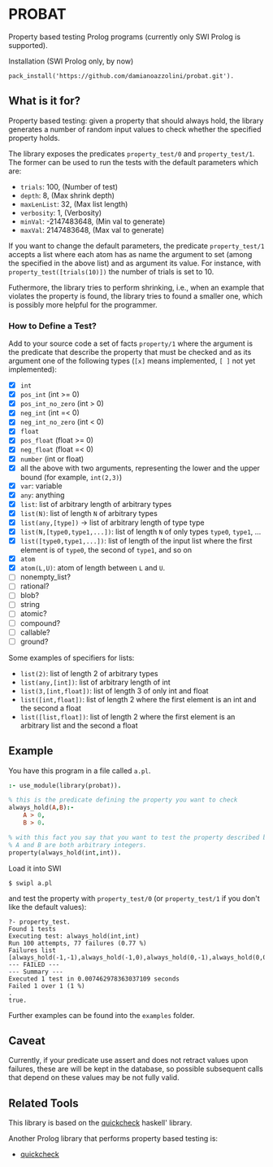 # PROBAT
Property based testing Prolog programs (currently only SWI Prolog is supported).

Installation (SWI Prolog only, by now)
```
pack_install('https://github.com/damianoazzolini/probat.git').
```

## What is it for?
Property based testing: given a property that should always hold, the library generates a number of random input values to check whether the specified property holds.

The library exposes the predicates `property_test/0` and `property_test/1`.
The former can be used to run the tests with the default parameters which are:
- `trials`: 100, (Number of test)
- `depth`: 8, (Max shrink depth)
- `maxLenList`: 32, (Max list length)
- `verbosity`: 1, (Verbosity)
- `minVal`: -2147483648, (Min val to generate)
- `maxVal`: 2147483648, (Max val to generate)

If you want to change the default parameters, the predicate `property_test/1` accepts a list where each atom has as name the argument to set (among the specified in the above list) and as argument its value.
For instance, with `property_test([trials(10)])` the number of trials is set to 10.

Futhermore, the library tries to perform shrinking, i.e., when an example that violates the property is found, the library tries to found a smaller one, which is possibly more helpful for the programmer.

### How to Define a Test?
Add to your source code a set of facts `property/1` where the argument is the predicate that describe the property that must be checked and as its argument one of the following types (`[x]` means implemented, `[ ]` not yet implemented):
- [x] `int`
- [x] `pos_int` (int >= 0)
- [x] `pos_int_no_zero` (int > 0)
- [x] `neg_int` (int =< 0)
- [x] `neg_int_no_zero` (int < 0)
- [x] `float`
- [x] `pos_float` (float >= 0)
- [x] `neg_float` (float =< 0)
- [x] `number` (int or float)
- [x] all the above with two arguments, representing the lower and the upper bound (for example, `int(2,3)`)
- [x] `var`: variable
- [x] `any`: anything
- [x] `list`: list of arbitrary length of arbitrary types
- [x] `list(N)`: list of length `N` of arbitrary types
- [x] `list(any,[type])` -> list of arbitrary length of type type
- [x] `list(N,[type0,type1,...])`: list of length `N` of only types `type0`, `type1`, ...
- [x] `list([type0,type1,...])`: list of length of the input list where the first element is of `type0`, the second of `type1`, and so on
- [X] `atom`
- [X] `atom(L,U)`: atom of length between `L` and `U`.
- [ ] nonempty_list?
- [ ] rational?
- [ ] blob?
- [ ] string
- [ ] atomic?
- [ ] compound?
- [ ] callable?
- [ ] ground?

Some examples of specifiers for lists:
- `list(2)`: list of length 2 of arbitrary types
- `list(any,[int])`: list of arbitrary length of int
- `list(3,[int,float])`: list of length 3 of only int and float
- `list([int,float])`: list of length 2 where the first element is an int and the second a float
- `list([list,float])`: list of length 2 where the first element is an arbitrary list and the second a float

## Example
You have this program in a file called `a.pl`.
```Prolog
:- use_module(library(probat)).

% this is the predicate defining the property you want to check
always_hold(A,B):-
    A > 0,
    B > 0.

% with this fact you say that you want to test the property described by always_hold(A,B) when
% A and B are both arbitrary integers.
property(always_hold(int,int)).
```
Load it into SWI 
```
$ swipl a.pl 
```
and test the property with `property_test/0` (or `property_test/1` if you don't like the default values):
```
?- property_test.
Found 1 tests
Executing test: always_hold(int,int)
Run 100 attempts, 77 failures (0.77 %)
Failures list [always_hold(-1,-1),always_hold(-1,0),always_hold(0,-1),always_hold(0,0)]
--- FAILED ---
--- Summary ---
Executed 1 test in 0.007462978363037109 seconds
Failed 1 over 1 (1 %)
.
true.
```

Further examples can be found into the `examples` folder.

## Caveat
Currently, if your predicate use assert and does not retract values upon failures, these are will be kept in the database, so possible subsequent calls that depend on these values may be not fully valid. 

## Related Tools
This library is based on the [quickcheck](https://hackage.haskell.org/package/QuickCheck) haskell' library.

Another Prolog library that performs property based testing is:
- [quickcheck](https://github.com/nicoabie/quickcheck)